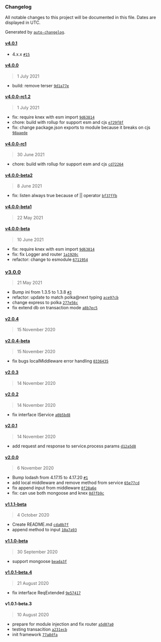 ### Changelog

All notable changes to this project will be documented in this file. Dates are displayed in UTC.

Generated by [`auto-changelog`](https://github.com/CookPete/auto-changelog).

#### [v4.0.1](https://github.com/axmad386/napim/compare/v4.0.0...v4.0.1)

- 4.x.x [`#15`](https://github.com/axmad386/napim/pull/15)

#### [v4.0.0](https://github.com/axmad386/napim/compare/v4.0.0-rc1.2...v4.0.0)

> 1 July 2021

- build: remove terser [`9d1a77e`](https://github.com/axmad386/napim/commit/9d1a77e05aa64e803055b887ca9b12b9d5e4298e)

#### [v4.0.0-rc1.2](https://github.com/axmad386/napim/compare/v4.0.0-rc1...v4.0.0-rc1.2)

> 1 July 2021

- fix: require knex with esm import [`9d63814`](https://github.com/axmad386/napim/commit/9d6381465734bec0d8fbc472208c3fde455bb053)
- chore: build with rollup for support esm and cjs [`e729f8f`](https://github.com/axmad386/napim/commit/e729f8f70b38d54f3c835eefeef0ffe112ba5952)
- fix: change package.json exports to module because it breaks on cjs [`98aaede`](https://github.com/axmad386/napim/commit/98aaeded25250ddbb0ac3617304787dac24d4242)

#### [v4.0.0-rc1](https://github.com/axmad386/napim/compare/v4.0.0-beta2...v4.0.0-rc1)

> 30 June 2021

- chore: build with rollup for support esm and cjs [`cd72264`](https://github.com/axmad386/napim/commit/cd72264877488854279e49be4fb9616f7f122603)

#### [v4.0.0-beta2](https://github.com/axmad386/napim/compare/v4.0.0-beta1...v4.0.0-beta2)

> 8 June 2021

- fix: listen always true because of || operator [`bf37ffb`](https://github.com/axmad386/napim/commit/bf37ffb7396704b12883c2e74767bf56937c7a12)

#### [v4.0.0-beta1](https://github.com/axmad386/napim/compare/v4.0.0-beta...v4.0.0-beta1)

> 22 May 2021

#### [v4.0.0-beta](https://github.com/axmad386/napim/compare/v3.0.0...v4.0.0-beta)

> 10 June 2021

- fix: require knex with esm import [`9d63814`](https://github.com/axmad386/napim/commit/9d6381465734bec0d8fbc472208c3fde455bb053)
- fix: fix Logger and router [`1a1920c`](https://github.com/axmad386/napim/commit/1a1920cb54add6ebb054ae5fc37dba23bc9b95b5)
- refactor: change to esmodule [`6711954`](https://github.com/axmad386/napim/commit/67119540a85ce553e6d93a0648bc15c7daf305c3)

### [v3.0.0](https://github.com/axmad386/napim/compare/v2.0.4...v3.0.0)

> 21 May 2021

- Bump ini from 1.3.5 to 1.3.8 [`#3`](https://github.com/axmad386/napim/pull/3)
- refactor: update to match polka@next typing [`ace97cb`](https://github.com/axmad386/napim/commit/ace97cbb349662872cfda36a403c87eb7282b93e)
- change express to polka [`277e56c`](https://github.com/axmad386/napim/commit/277e56c048721f4d6d144859d3cb75475bcac21c)
- fix extend db on transaction mode [`a8b7ec5`](https://github.com/axmad386/napim/commit/a8b7ec532820c3b384fd332ea5512c56ba2308aa)

#### [v2.0.4](https://github.com/axmad386/napim/compare/v2.0.4-beta...v2.0.4)

> 15 November 2020

#### [v2.0.4-beta](https://github.com/axmad386/napim/compare/v2.0.3...v2.0.4-beta)

> 15 November 2020

- fix bugs localMiddleware error handling [`0336435`](https://github.com/axmad386/napim/commit/033643565c15cacb6eb8ff288d38b82037105fcb)

#### [v2.0.3](https://github.com/axmad386/napim/compare/v2.0.2...v2.0.3)

> 14 November 2020

#### [v2.0.2](https://github.com/axmad386/napim/compare/v2.0.1...v2.0.2)

> 14 November 2020

- fix interface IService [`a0b5bd8`](https://github.com/axmad386/napim/commit/a0b5bd803682cf4b9d6adfe39c937f78cd1ed641)

#### [v2.0.1](https://github.com/axmad386/napim/compare/v2.0.0...v2.0.1)

> 14 November 2020

- add request and response to service.process params [`d12a5d8`](https://github.com/axmad386/napim/commit/d12a5d875f38d66ae02b40cb3b4768ca56706efd)

#### [v2.0.0](https://github.com/axmad386/napim/compare/v1.1.1-beta...v2.0.0)

> 6 November 2020

- Bump lodash from 4.17.15 to 4.17.20 [`#1`](https://github.com/axmad386/napim/pull/1)
- add local middleware and remove method from service [`65e77cd`](https://github.com/axmad386/napim/commit/65e77cdbb311608c7fe2fb258cc637c0f1b90260)
- fix append input from middleware [`0f28a6e`](https://github.com/axmad386/napim/commit/0f28a6eb133e99a2f8bac06dbca4cb4eb76cca4f)
- fix: can use both mongoose and knex [`0d7fb9c`](https://github.com/axmad386/napim/commit/0d7fb9c2945c6c93edd2e9b63a22f1922f8aa6fd)

#### [v1.1.1-beta](https://github.com/axmad386/napim/compare/v1.1.0-beta...v1.1.1-beta)

> 4 October 2020

- Create README.md [`cda0b7f`](https://github.com/axmad386/napim/commit/cda0b7f87501cb889d962d6afd15697b2336fc1c)
- append method to input [`10a7a93`](https://github.com/axmad386/napim/commit/10a7a93c25fcf970816c763ff1f0029cf7cf5b0c)

#### [v1.1.0-beta](https://github.com/axmad386/napim/compare/v1.0.1-beta.4...v1.1.0-beta)

> 30 September 2020

- support mongoose [`beada3f`](https://github.com/axmad386/napim/commit/beada3fdc16b8597fd03d410938a5e09a9be07eb)

#### [v1.0.1-beta.4](https://github.com/axmad386/napim/compare/v1.0.1-beta.3...v1.0.1-beta.4)

> 21 August 2020

- fix interface ReqExtended [`9e57417`](https://github.com/axmad386/napim/commit/9e57417d96d7bd1c171fa0e350a1393c7c28a2bb)

#### v1.0.1-beta.3

> 10 August 2020

- prepare for module injection and fix router [`a5d07a0`](https://github.com/axmad386/napim/commit/a5d07a00990d68cca17228ef9b803af04b9b51d9)
- testing transacition [`a231ecb`](https://github.com/axmad386/napim/commit/a231ecb7b63bf0c1e890f1739b750959952ba5ec)
- init framework [`77a8dfa`](https://github.com/axmad386/napim/commit/77a8dfaae8a8dcfa6607740aec9114a33b0926c2)

